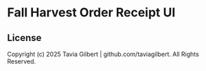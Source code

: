 # Fall Harvest Order Receipt UI

## License

Copyright (c) 2025 Tavia Gilbert | github.com/taviagilbert. All Rights Reserved.
